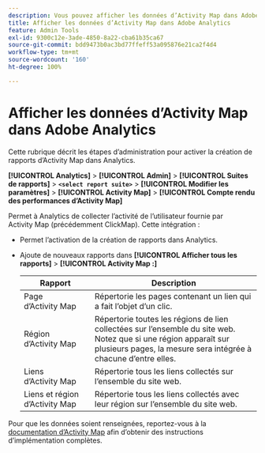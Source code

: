 ```yaml
---
description: Vous pouvez afficher les données d’Activity Map dans Adobe Analytics.
title: Afficher les données d’Activity Map dans Adobe Analytics
feature: Admin Tools
exl-id: 9300c12e-3ade-4850-8a22-cba61b35ca67
source-git-commit: bdd9473b0ac3bd77ffeff53a095876e21ca2f4d4
workflow-type: tm+mt
source-wordcount: '160'
ht-degree: 100%

---
```


# Afficher les données d’Activity Map dans Adobe Analytics

Cette rubrique décrit les étapes d’administration pour activer la création de rapports d’Activity Map dans Analytics.

**[!UICONTROL Analytics]** > **[!UICONTROL Admin]** > **[!UICONTROL Suites de rapports]** > **`<select report suite>`** > **[!UICONTROL Modifier les paramètres]** > **[!UICONTROL Activity Map]** > **[!UICONTROL Compte rendu des performances d’Activity Map]**

Permet à Analytics de collecter l’activité de l’utilisateur fournie par Activity Map (précédemment ClickMap). Cette intégration :

* Permet l’activation de la création de rapports dans Analytics.
* Ajoute de nouveaux rapports dans **[!UICONTROL Afficher tous les rapports]** > **[!UICONTROL Activity Map :]**

  | Rapport | Description |
  |---|---|
  | Page d’Activity Map | Répertorie les pages contenant un lien qui a fait l’objet d’un clic. |
  | Région d’Activity Map | Répertorie toutes les régions de lien collectées sur l’ensemble du site web. Notez que si une région apparaît sur plusieurs pages, la mesure sera intégrée à chacune d’entre elles. |
  | Liens d’Activity Map | Répertorie tous les liens collectés sur l’ensemble du site web. |
  | Liens et région d’Activity Map | Répertorie tous les liens collectés avec leur région sur l’ensemble du site web. |

Pour que les données soient renseignées, reportez-vous à la [documentation d’Activity Map](https://experienceleague.adobe.com/docs/analytics/analyze/activity-map/activity-map.html?lang=fr) afin d’obtenir des instructions d’implémentation complètes.

<!--The content in this article is duplicated with the content in the Integration guide (activitmap-reporting.md)-->
